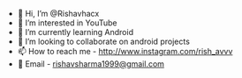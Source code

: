 - 👋 Hi, I’m @Rishavhacx
- 👀 I’m interested in YouTube
- 🌱 I’m currently learning Android
- 💞️ I’m looking to collaborate on android projects
- 📫 How to reach me - http://www.instagram.com/rish_avvv
- 💌 Email - rishavsharma1999@gmail.com

<!---
Rishavhacx/Rishavhacx is a ✨ special ✨ repository because its `README.md` (this file) appears on your GitHub profile.
You can click the Preview link to take a look at your changes.
--->
